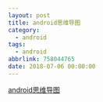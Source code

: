```yaml
---
layout: post
title: android思维导图
category: 
  - android
tags: 
  - android
abbrlink: 758044765
date: 2018-07-06 00:00:00
---
```


[android思维导图](https://tea9.xyz/pdf/Android_Mind_Map.pdf)